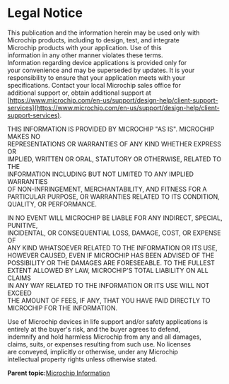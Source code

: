 # Legal Notice

This publication and the information herein may be used only with<br /> Microchip products, including to design, test, and integrate<br /> Microchip products with your application. Use of this<br /> information in any other manner violates these terms.<br /> Information regarding device applications is provided only for<br /> your convenience and may be superseded by updates. It is your<br /> responsibility to ensure that your application meets with your<br /> specifications. Contact your local Microchip sales office for<br /> additional support or, obtain additional support at [https://www.microchip.com/en-us/support/design-help/client-support-services](https://www.microchip.com/en-us/support/design-help/client-support-services).

THIS INFORMATION IS PROVIDED BY MICROCHIP "AS IS". MICROCHIP MAKES NO<br /> REPRESENTATIONS OR WARRANTIES OF ANY KIND WHETHER EXPRESS OR<br /> IMPLIED, WRITTEN OR ORAL, STATUTORY OR OTHERWISE, RELATED TO THE<br /> INFORMATION INCLUDING BUT NOT LIMITED TO ANY IMPLIED WARRANTIES<br /> OF NON-INFRINGEMENT, MERCHANTABILITY, AND FITNESS FOR A<br /> PARTICULAR PURPOSE, OR WARRANTIES RELATED TO ITS CONDITION,<br /> QUALITY, OR PERFORMANCE.

IN NO EVENT WILL MICROCHIP BE LIABLE FOR ANY INDIRECT, SPECIAL, PUNITIVE,<br /> INCIDENTAL, OR CONSEQUENTIAL LOSS, DAMAGE, COST, OR EXPENSE OF<br /> ANY KIND WHATSOEVER RELATED TO THE INFORMATION OR ITS USE,<br /> HOWEVER CAUSED, EVEN IF MICROCHIP HAS BEEN ADVISED OF THE<br /> POSSIBILITY OR THE DAMAGES ARE FORESEEABLE. TO THE FULLEST<br /> EXTENT ALLOWED BY LAW, MICROCHIP'S TOTAL LIABILITY ON ALL CLAIMS<br /> IN ANY WAY RELATED TO THE INFORMATION OR ITS USE WILL NOT EXCEED<br /> THE AMOUNT OF FEES, IF ANY, THAT YOU HAVE PAID DIRECTLY TO<br /> MICROCHIP FOR THE INFORMATION.

Use of Microchip devices in life support and/or safety applications is<br /> entirely at the buyer's risk, and the buyer agrees to defend,<br /> indemnify and hold harmless Microchip from any and all damages,<br /> claims, suits, or expenses resulting from such use. No licenses<br /> are conveyed, implicitly or otherwise, under any Microchip<br /> intellectual property rights unless otherwise stated.

**Parent topic:**[Microchip Information](GUID-0FB3F908-88EE-45CE-94F5-E97AF9049C9B.md)

